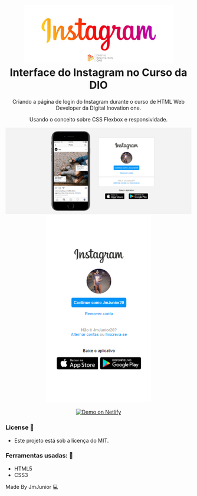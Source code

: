 <h1 align="center">
    <img alt="Instagram DIO" src="./_github/logo_instagram.png"/>
    <br>
    Interface do Instagram no Curso da DIO
</h1>

<p align="center">
Criando a página de login do Instagram durante o curso de HTML Web Developer da DIgital Inovation one.
</p>

<p align="center">
Usando o conceito sobre CSS Flexbox e responsividade.
</p>

<p align="center">
<img src="./_github/instagram_image.png">

<img src="./_github/instagram_image_mobile.png">
</p>

<p align="center">
  <a href="https://clone-instagram-dio.netlify.app/" target="_blank">
    <img alt="Demo on Netlify" src="https://res.cloudinary.com/lukemorales/image/upload/v1599785319/readme_logos/demo_on_netlify_umjmch.png">
  </a>
</p>

### License :memo:
 - Este projeto está sob a licença do MIT.


### Ferramentas usadas: :memo:

- HTML5
- CSS3

Made By JmJunior :computer:
